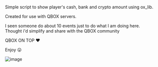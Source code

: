 Simple script to show player's cash, bank and crypto amount using ox_lib. 

Created for use with QBOX servers.

I seen someone do about 10 events just to do what I am doing here. Thought i'd simplify and share with the QBOX community 

QBOX ON TOP ❤

Enjoy 😛

![image](https://github.com/Jays-Scripts/jays-moneycommands/assets/116266395/f62cc35a-ca80-46fc-b035-c4e0fe6c28b1)
